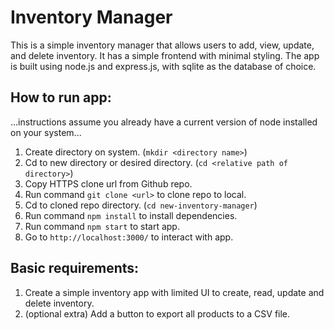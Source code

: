 # Inventory Manager

This is a simple inventory manager that allows users to add, view, update, and delete inventory. It has a simple frontend with minimal styling. The app is built using node.js and express.js, with sqlite as the database of choice. 

## How to run app:
...instructions assume you already have a current version of node installed on your system...

1. Create directory on system. (`mkdir <directory name>`)
2. Cd to new directory or desired directory. (`cd <relative path of directory>`)
3. Copy HTTPS clone url from Github repo. 
4. Run command `git clone <url>` to clone repo to local. 
5. Cd to cloned repo directory. (`cd new-inventory-manager`)
6. Run command `npm install` to install dependencies.
7. Run command `npm start` to start app. 
8. Go to `http://localhost:3000/` to interact with app. 


## Basic requirements: 
1. Create a simple inventory app with limited UI to create, read, update and delete inventory. 
2. (optional extra) Add a button to export all products to a CSV file. 
